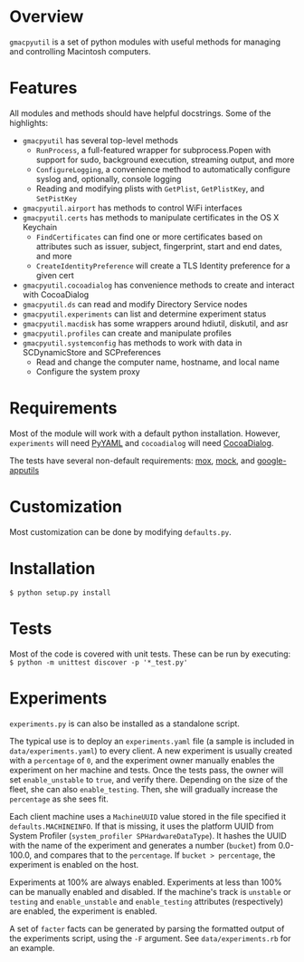 # Overview
`gmacpyutil` is a set of python modules with useful methods for managing and controlling Macintosh computers.

# Features
All modules and methods should have helpful docstrings. Some of the highlights:
- `gmacpyutil` has several top-level methods
  - `RunProcess`, a full-featured wrapper for subprocess.Popen with support for sudo, background execution, streaming output, and more
  - `ConfigureLogging`, a convenience method to automatically configure syslog and, optionally, console logging
  - Reading and modifying plists with `GetPlist`, `GetPlistKey`, and `SetPistKey`
- `gmacpyutil.airport` has methods to control WiFi interfaces
- `gmacpyutil.certs` has methods to manipulate certificates in the OS X Keychain
  - `FindCertificates` can find one or more certificates based on attributes such as issuer, subject, fingerprint, start and end dates, and more
  - `CreateIdentityPreference` will create a TLS Identity preference for a given cert
- `gmacpyutil.cocoadialog` has convenience methods to create and interact with CocoaDialog
- `gmacpyutil.ds` can read and modify Directory Service nodes
- `gmacpyutil.experiments` can list and determine experiment status
- `gmacpyutil.macdisk` has some wrappers around hdiutil, diskutil, and asr
- `gmacpyutil.profiles` can create and manipulate profiles
- `gmacpyutil.systemconfig` has methods to work with data in SCDynamicStore and SCPreferences
  - Read and change the computer name, hostname, and local name
  - Configure the system proxy

# Requirements
Most of the module will work with a default python installation. However, `experiments` will need [PyYAML][] and `cocoadialog` will need [CocoaDialog][].

The tests have several non-default requirements: [mox][], [mock][], and [google-apputils][]

# Customization
Most customization can be done by modifying `defaults.py`.

# Installation
`$ python setup.py install`

# Tests
Most of the code is covered with unit tests. These can be run by executing:
`$ python -m unittest discover -p '*_test.py'`

# Experiments
`experiments.py` is can also be installed as a standalone script.

The typical use is to deploy an `experiments.yaml` file (a sample is included in `data/experiments.yaml`) to every client. A new experiment is usually created with a `percentage` of `0`, and the experiment owner manually enables the experiment on her machine and tests. Once the tests pass, the owner will set `enable_unstable` to `true`, and verify there. Depending on the size of the fleet, she can also `enable_testing`. Then, she will gradually increase the `percentage` as she sees fit.

Each client machine uses a `MachineUUID` value stored in the file specified it `defaults.MACHINEINFO`. If that is missing, it uses the platform UUID from System Profiler (`system_profiler SPHardwareDataType`). It hashes the UUID with the name of the experiment and generates a number (`bucket`) from 0.0-100.0, and compares that to the `percentage`. If `bucket > percentage`, the experiment is enabled on the host.

Experiments at 100% are always enabled. Experiments at less than 100% can be manually enabled and disabled. If the machine's track is `unstable` or `testing` and `enable_unstable` and `enable_testing` attributes (respectively) are enabled, the experiment is enabled.

A set of `facter` facts can be generated by parsing the formatted output of the experiments script, using the `-F` argument. See `data/experiments.rb` for an example.


  [PyYaml]: http://pyyaml.org/wiki/PyYAML
  [CocoaDialog]: http://mstratman.github.io/cocoadialog/
  [mox]: https://code.google.com/p/pymox/
  [mock]: http://www.voidspace.org.uk/python/mock/
  [google-apputils]: https://code.google.com/p/google-apputils-python/

